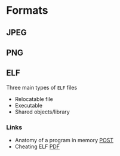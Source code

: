 # Formats

## JPEG

## PNG

## ELF

Three main types of ``ELF`` files

 - Relocatable file
 - Executable
 - Shared objects/library

### Links

 - Anatomy of a program in memory [POST](http://duartes.org/gustavo/blog/post/anatomy-of-a-program-in-memory/)
 - Cheating ELF [PDF](https://grugq.github.io/docs/subversiveld.pdf)
